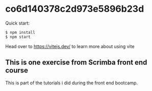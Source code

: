 # co6d140378c2d973e5896b23d

Quick start:

```
$ npm install
$ npm start
````

Head over to https://vitejs.dev/ to learn more about using vite
## This is one exercise from Scrimba front end course

This is part of the tutorials i did during the front end bootcamp.

